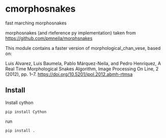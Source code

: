 # cmorphosnakes
fast marching morphosnakes

morphosnakes (and rteference py implementation) taken from https://github.com/pmneila/morphsnakes

This module contains a faster version of morphological_chan_vese, based on:

Luis Alvarez, Luis Baumela, Pablo Márquez-Neila, and Pedro Henríquez,
A Real Time Morphological Snakes Algorithm, Image Processing On Line,
2 (2012), pp. 1–7. https://doi.org/10.5201/ipol.2012.abmh-rtmsa


## Install
Install cython 

```
pip install Cython
```

run 
```
pip install .
```
